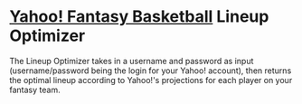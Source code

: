 # [Yahoo! Fantasy Basketball](https://basketball.fantasysports.yahoo.com/) Lineup Optimizer

The Lineup Optimizer takes in a username and password as input (username/password being the login for your Yahoo! account), then returns the optimal lineup according to Yahoo!'s projections for each player on your fantasy team.
